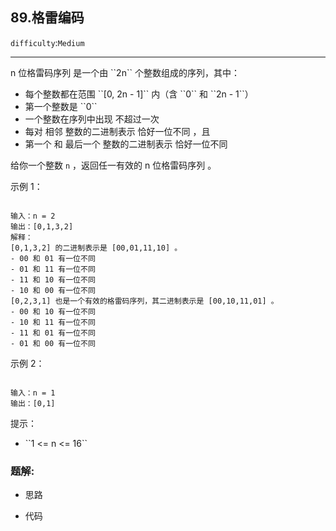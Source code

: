 ## 89.格雷编码
``difficulty``:``Medium``  
<hr>
n 位格雷码序列 是一个由 ``2n`` 个整数组成的序列，其中：
<ul>
	<li>每个整数都在范围 ``[0, 2n - 1]`` 内（含 ``0`` 和 ``2n - 1``）</li>
	<li>第一个整数是 ``0``</li>
	<li>一个整数在序列中出现 不超过一次</li>
	<li>每对 相邻 整数的二进制表示 恰好一位不同 ，且</li>
	<li>第一个 和 最后一个 整数的二进制表示 恰好一位不同</li>
</ul>

给你一个整数 ``n`` ，返回任一有效的 n 位格雷码序列 。

 

示例 1：

```

输入：n = 2
输出：[0,1,3,2]
解释：
[0,1,3,2] 的二进制表示是 [00,01,11,10] 。
- 00 和 01 有一位不同
- 01 和 11 有一位不同
- 11 和 10 有一位不同
- 10 和 00 有一位不同
[0,2,3,1] 也是一个有效的格雷码序列，其二进制表示是 [00,10,11,01] 。
- 00 和 10 有一位不同
- 10 和 11 有一位不同
- 11 和 01 有一位不同
- 01 和 00 有一位不同

```

示例 2：

```

输入：n = 1
输出：[0,1]

```

 

提示：

<ul>
	<li>``1 <= n <= 16``</li>
</ul>

### 题解:  
* 思路  

* 代码  
```c++

```
